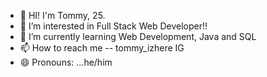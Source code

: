 - 👋 HI! I'm Tommy, 25.
- 👀 I’m interested in Full Stack Web Developer!!
- 🌱 I’m currently learning Web Development, Java and SQL
- 📫 How to reach me -- tommy_izhere IG
- 😄 Pronouns: ...he/him

<!---
mkzaw25101999/mkzaw25101999 is a ✨ special ✨ repository because its `README.md` (this file) appears on your GitHub profile.
You can click the Preview link to take a look at your changes.
--->
